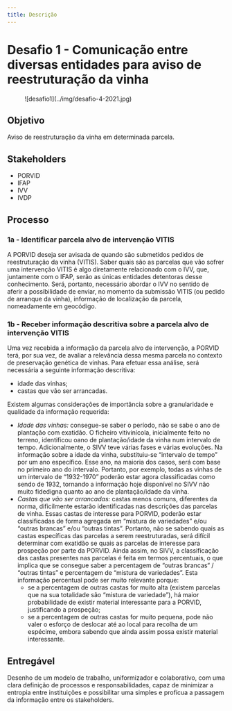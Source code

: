 ```yaml
---
title: Descrição
---
```


# Desafio 1 - Comunicação entre diversas entidades para aviso de reestruturação da vinha

<figure markdown> 
  ![desafio1](../img/desafio-4-2021.jpg)
</figure>

## Objetivo 
Aviso de reestruturação da vinha em determinada parcela.

## Stakeholders

+ PORVID
+ IFAP
+ IVV
+ IVDP

## Processo

### 1a - Identificar parcela alvo de intervenção VITIS

A PORVID deseja ser avisada de quando são submetidos pedidos de reestruturação da vinha (VITIS).
Saber quais são as parcelas que vão sofrer uma intervenção VITIS é algo diretamente relacionado com o IVV, que, juntamente com o IFAP, serão as únicas entidades detentoras desse conhecimento. Será, portanto, necessário abordar o IVV no sentido de aferir a possibilidade de enviar, no momento da submissão VITIS (ou pedido de arranque da vinha), informação de localização da parcela, nomeadamente em geocódigo.

### 1b - Receber informação descritiva sobre a parcela alvo de intervenção VITIS

Uma vez recebida a informação da parcela alvo de intervenção, a PORVID terá, por sua vez, de avaliar a relevância dessa mesma parcela no contexto de preservação genética de vinhas. Para efetuar essa análise, será necessária a seguinte informação descritiva:

+ idade das vinhas;
+ castas que vão ser arrancadas.

Existem algumas considerações de importância sobre a granularidade e qualidade da informação requerida:

+ _Idade das vinhas:_ consegue-se saber o período, não se sabe o ano de plantação com exatidão. O ficheiro vitivinícola, inicialmente feito no terreno, identificou oano de plantação/idade da vinha num intervalo de tempo. Adicionalmente, o SIVV teve várias fases e várias evoluções. Na informação sobre a idade da vinha, substituiu-se “intervalo de tempo” por um ano específico. Esse ano, na maioria dos casos, será com base no primeiro ano do intervalo. Portanto, por exemplo, todas as vinhas de um intervalo de “1932-1970” poderão estar agora classificadas como sendo de 1932, tornando a informação hoje disponível no SIVV não muito fidedigna quanto ao ano de plantação/idade da vinha.
+ _Castas que vão ser arrancadas:_ castas menos comuns, diferentes da norma, dificilmente estarão identificadas nas descrições das parcelas de vinha. Essas castas de interesse para PORVID, poderão estar classificadas de forma agregada em “mistura de variedades” e/ou “outras brancas” e/ou “outras tintas”. Portanto, não se sabendo quais as castas específicas das parcelas a serem reestruturadas, será difícil determinar com exatidão se quais as parcelas de interesse para prospeção por parte da PORVID. Ainda assim, no SIVV, a classificação das castas presentes nas parcelas é feita em termos percentuais, o que implica que se consegue saber a percentagem de “outras brancas“ / “outras tintas” e percentagem de “mistura de variedades”. Esta informação percentual pode ser muito relevante porque:
    + se a percentagem de outras castas for muito alta (existem parcelas que na sua totalidade são “mistura de variedade”), há maior probabilidade de existir material interessante para a PORVID, justificando a prospeção;
    + se a percentagem de outras castas for muito pequena, pode não valer o esforço de deslocar até ao local para recolha de um espécime, embora sabendo que ainda assim possa existir material interessante.

## Entregável

Desenho de um modelo de trabalho, uniformizador e colaborativo, com uma clara definição de processos e responsabilidades, capaz de minimizar a entropia entre instituições e possibilitar uma simples e profícua a passagem da informação entre os stakeholders.
